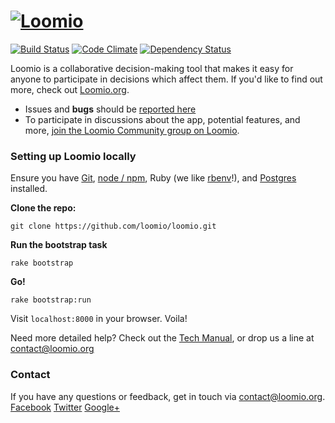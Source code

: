 <h1><a href="https://www.loomio.org"> <img src="app/assets/images/logo-orange.png" alt="Loomio"/></a> </h1>

[![Build Status](https://img.shields.io/travis/loomio/loomio.svg)](https://travis-ci.org/loomio/loomio)
[![Code Climate](https://img.shields.io/codeclimate/github/loomio/loomio.svg)](https://codeclimate.com/github/loomio/loomio)
[![Dependency Status](https://img.shields.io/gemnasium/loomio/loomio.svg)](https://gemnasium.com/loomio/loomio)

Loomio is a collaborative decision-making tool that makes it easy for anyone to participate in decisions which affect them. If you'd like to find out more, check out [Loomio.org](https://www.loomio.org).

- Issues and __bugs__ should be [reported here](http://github.com/loomio/loomio/issues)
- To participate in discussions about the app, potential features, and more, [join the Loomio Community group on Loomio](https://www.loomio.org/g/WmPCB3IR/loomio-community).

### Setting up Loomio locally

Ensure you have [Git](https://git-scm.com/book/en/v2/Getting-Started-Installing-Git), [node / npm](https://docs.npmjs.com/getting-started/installing-node), Ruby (we like [rbenv](https://github.com/rbenv/rbenv)!), and [Postgres](https://www.digitalocean.com/community/tutorials/how-to-setup-ruby-on-rails-with-postgres#installing-postgres) installed.

**Clone the repo:**
```
git clone https://github.com/loomio/loomio.git
```

**Run the bootstrap task**
```
rake bootstrap
```

**Go!**
```
rake bootstrap:run
```

Visit `localhost:8000` in your browser. Voila!

Need more detailed help? Check out the [Tech Manual](https://loomio.gitbooks.io/tech-manual/content/), or drop us a line at [contact@loomio.org](mailto:contact@loomio.org)

### Contact

If you have any questions or feedback, get in touch via [contact@loomio.org](mailto:contact@loomio.org).
<br />
[Facebook](https://facebook.com/Loomio) [Twitter](https://twitter.com/Loomio) [Google+](https://plus.google.com/+LoomioOrg)
